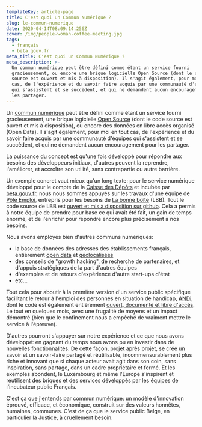 ```yaml
---
templateKey: article-page
title: C'est quoi un Commun Numérique ?
slug: le-commun-numerique
date: 2020-04-14T08:09:14.256Z
cover: /img/people-woman-coffee-meeting.jpg
tags:
  - français
  - beta.gouv.fr
meta_title: C'est quoi un Commun Numérique ?
meta_description: >-
  Un commun numérique peut être défini comme étant un service fourni
  gracieusement, ou encore une brique logicielle Open Source (dont le code
  source est ouvert et mis à disposition). Il s'agit également, pour moi en tout
  cas, de l'expérience et du savoir faire acquis par une communauté d'équipes
  qui s'assistent et se succèdent, et qui ne demandent aucun encouragement pour
  les partager.
---
```

Un [commun numérique](https://fr.wikipedia.org/wiki/Biens_communs_num%C3%A9riques) peut être défini comme étant un service fourni gracieusement, une brique logicielle [Open Source](https://fr.wikipedia.org/wiki/Open_source) (dont le code source est ouvert et mis à disposition), ou encore des données en libre accès organisé (Open Data). Il s'agit également, pour moi en tout cas, de l'expérience et du savoir faire acquis par une communauté d'équipes qui s'assistent et se succèdent, et qui ne demandent aucun encouragement pour les partager.

La puissance du concept est qu'une fois développé pour répondre aux besoins des développeurs initiaux, d'autres peuvent la reprendre, l'améliorer, et accroître son utilité, sans contrepartie ou autre barrière.

Un exemple concret vaut mieux qu'un long texte: pour le service numérique développé pour le compte de la [Caisse des Dépôts](https://fr.wikipedia.org/wiki/Caisse_des_d%C3%A9p%C3%B4ts_et_consignations) et incubée par [beta.gouv.fr](https://beta.gouv.fr), nous nous sommes appuyés sur les travaux d'une équipe de [Pôle Emploi](https://fr.wikipedia.org/wiki/P%C3%B4le_emploi), entrepris pour les besoins de [La bonne boîte](https://labonneboite.pole-emploi.fr/) (LBB). Tout le code source de LBB est [ouvert et mis à disposition sur github](https://github.com/StartupsPoleEmploi/labonneboite). Cela a permis à notre équipe de prendre pour base ce qui avait été fait, un gain de temps énorme, et de l'enrichir pour répondre encore plus précisément à nos besoins. 

Nous avons employés bien d'autres communs numériques:

* la base de données des adresses des établissements français, entièrement [open data](https://www.data.gouv.fr/fr/datasets/base-sirene-des-entreprises-et-de-leurs-etablissements-siren-siret/) et  [géolocalisées](https://github.com/cquest/geocodage-spd/)
* des conseils de "growth hacking", de recherche de partenaires, et d'appuis stratégiques de la part d'autres équipes
* d'exemples et de retours d'expérience d'autre start-ups d'état
* etc...

Tout cela pour aboutir à la première version d'un service public spécifique facilitant le retour à l'emploi des personnes en situation de handicap, [ANDi](https://andi.beta.gouv.fr/), dont le code est également entièrement [ouvert, documenté et libre d'accès](https://github.com/betagouv/andi). Le tout en quelques mois, avec une frugalité de moyens et un impact démontré (bien que le confinement nous a empêché de vraiment mettre le service à l'épreuve).

D'autres pourront s'appuyer sur notre expérience et ce que nous avons développé: en gagnant du temps nous avons pu en investir dans de nouvelles fonctionnalités. De cette façon, projet après projet, se crée un savoir et un savoir-faire partagé et réutilisable, incommensurablement plus riche et innovant que si chaque acteur avait agit dans son coin, sans inspiration, sans partage, dans un cadre propriétaire et fermé. Et les exemples abondent, le Luxembourg et même l'Europe s'inspirent et réutilisent des briques et des services développés par les équipes de l'incubateur public Français.

C'est ça que j'entends par commun numérique: un modèle d'innovation éprouvé, efficace, et économique, construit sur des valeurs honnêtes, humaines, communes. C'est de ça que le service public Belge, en particulier la Justice, à cruellement besoin.
